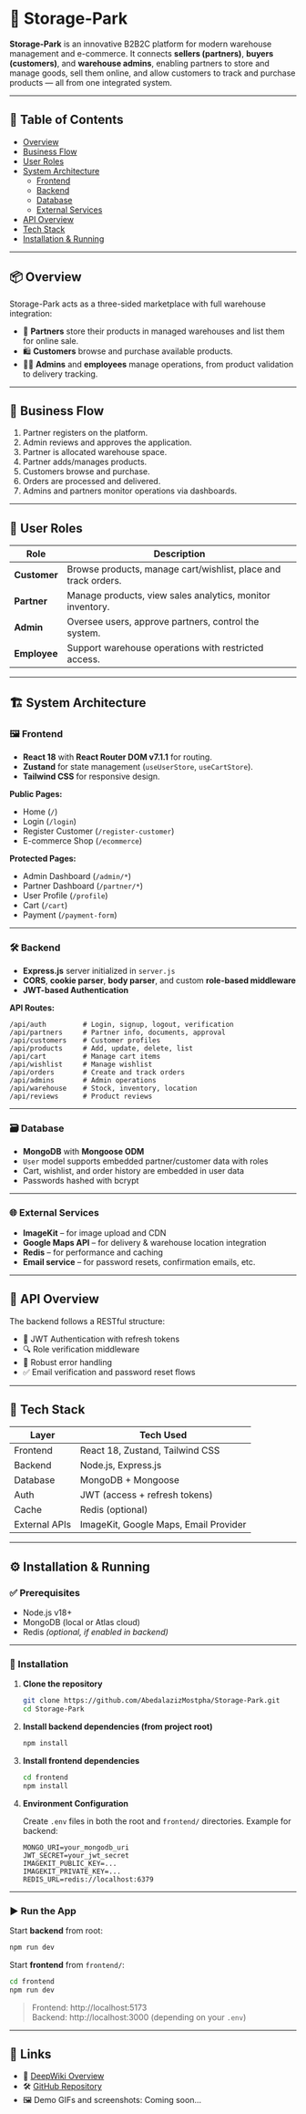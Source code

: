 # 🏢 Storage-Park

**Storage-Park** is an innovative B2B2C platform for modern warehouse management and e-commerce. It connects **sellers (partners)**, **buyers (customers)**, and **warehouse admins**, enabling partners to store and manage goods, sell them online, and allow customers to track and purchase products — all from one integrated system.

---

## 📌 Table of Contents

- [Overview](#-overview)
- [Business Flow](#-business-flow)
- [User Roles](#-user-roles)
- [System Architecture](#-system-architecture)
  - [Frontend](#-frontend)
  - [Backend](#-backend)
  - [Database](#%EF%B8%8F-database)
  - [External Services](#-external-services)
- [API Overview](#-api-overview)
- [Tech Stack](#-tech-stack)
- [Installation & Running](#%EF%B8%8F-installation--running)

---

## 📦 Overview

Storage-Park acts as a three-sided marketplace with full warehouse integration:

- 🧾 **Partners** store their products in managed warehouses and list them for online sale.
- 🛍️ **Customers** browse and purchase available products.
- 🧑‍💼 **Admins** and **employees** manage operations, from product validation to delivery tracking.

---

## 🔁 Business Flow

1. Partner registers on the platform.
2. Admin reviews and approves the application.
3. Partner is allocated warehouse space.
4. Partner adds/manages products.
5. Customers browse and purchase.
6. Orders are processed and delivered.
7. Admins and partners monitor operations via dashboards.

---

## 👥 User Roles

| Role        | Description |
|-------------|-------------|
| **Customer** | Browse products, manage cart/wishlist, place and track orders. |
| **Partner**  | Manage products, view sales analytics, monitor inventory. |
| **Admin**    | Oversee users, approve partners, control the system. |
| **Employee** | Support warehouse operations with restricted access. |

---

## 🏗️ System Architecture

### 🖼️ Frontend

- **React 18** with **React Router DOM v7.1.1** for routing.
- **Zustand** for state management (`useUserStore`, `useCartStore`).
- **Tailwind CSS** for responsive design.

**Public Pages:**
- Home (`/`)
- Login (`/login`)
- Register Customer (`/register-customer`)
- E-commerce Shop (`/ecommerce`)

**Protected Pages:**
- Admin Dashboard (`/admin/*`)
- Partner Dashboard (`/partner/*`)
- User Profile (`/profile`)
- Cart (`/cart`)
- Payment (`/payment-form`)

---

### 🛠️ Backend

- **Express.js** server initialized in `server.js`
- **CORS**, **cookie parser**, **body parser**, and custom **role-based middleware**
- **JWT-based Authentication**

**API Routes:**

```
/api/auth         # Login, signup, logout, verification
/api/partners     # Partner info, documents, approval
/api/customers    # Customer profiles
/api/products     # Add, update, delete, list
/api/cart         # Manage cart items
/api/wishlist     # Manage wishlist
/api/orders       # Create and track orders
/api/admins       # Admin operations
/api/warehouse    # Stock, inventory, location
/api/reviews      # Product reviews
```

---

### 🗃️ Database

- **MongoDB** with **Mongoose ODM**
- `User` model supports embedded partner/customer data with roles
- Cart, wishlist, and order history are embedded in user data
- Passwords hashed with bcrypt

---

### 🌐 External Services

- **ImageKit** – for image upload and CDN
- **Google Maps API** – for delivery & warehouse location integration
- **Redis** – for performance and caching
- **Email service** – for password resets, confirmation emails, etc.

---

## 📡 API Overview

The backend follows a RESTful structure:

- 🔐 JWT Authentication with refresh tokens
- 🔍 Role verification middleware
- 🧪 Robust error handling
- ✅ Email verification and password reset flows

---

## 🧰 Tech Stack

| Layer       | Tech Used |
|-------------|-----------|
| Frontend    | React 18, Zustand, Tailwind CSS |
| Backend     | Node.js, Express.js |
| Database    | MongoDB + Mongoose |
| Auth        | JWT (access + refresh tokens) |
| Cache       | Redis (optional) |
| External APIs | ImageKit, Google Maps, Email Provider |

---

## ⚙️ Installation & Running

### ✅ Prerequisites
- Node.js v18+
- MongoDB (local or Atlas cloud)
- Redis *(optional, if enabled in backend)*

---

### 🔧 Installation

1. **Clone the repository**
   ```bash
   git clone https://github.com/AbedalazizMostpha/Storage-Park.git
   cd Storage-Park
   ```

2. **Install backend dependencies (from project root)**
   ```bash
   npm install
   ```

3. **Install frontend dependencies**
   ```bash
   cd frontend
   npm install
   ```

4. **Environment Configuration**

   Create `.env` files in both the root and `frontend/` directories. Example for backend:
   ```env
   MONGO_URI=your_mongodb_uri
   JWT_SECRET=your_jwt_secret
   IMAGEKIT_PUBLIC_KEY=...
   IMAGEKIT_PRIVATE_KEY=...
   REDIS_URL=redis://localhost:6379
   ```

---

### ▶️ Run the App

Start **backend** from root:
```bash
npm run dev
```

Start **frontend** from `frontend/`:
```bash
cd frontend
npm run dev
```

> Frontend: http://localhost:5173  
> Backend: http://localhost:3000 (depending on your `.env`)

---

## 🔗 Links

- 🔗 [DeepWiki Overview](https://deepwiki.com/AbedalazizMostpha/Storage-Park)
- 🛠️ [GitHub Repository](https://github.com/AbedalazizMostpha/Storage-Park)
- 🖼️ Demo GIFs and screenshots: Coming soon...
